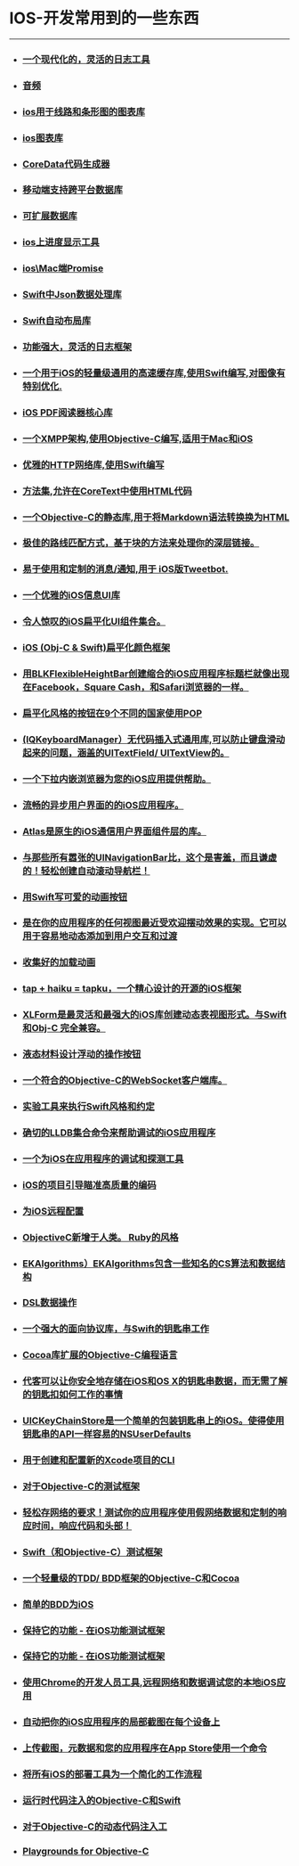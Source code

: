 # IOS-开发常用到的一些东西
___________________________________________
* ### [一个现代化的，灵活的日志工具](https://github.com/fpillet/NSLogger)
* ### [音频](https://github.com/syedhali/EZAudio)
* ### [ios用于线路和条形图的图表库](https://github.com/Jawbone/JBChartView)
* ### [ios图表库](https://github.com/danielgindi/ios-charts)
* ### [CoreData代码生成器](https://github.com/rentzsch/mogenerator)
* ### [移动端支持跨平台数据库](https://github.com/realm/realm-cocoa)
* ### [可扩展数据库](https://github.com/yapstudios/YapDatabase)
* ### [ios上进度显示工具](https://github.com/Marxon13/M13ProgressSuite)
* ### [ios\Mac端Promise](https://github.com/mxcl/PromiseKit)
* ### [Swift中Json数据处理库](https://github.com/SwiftyJSON/SwiftyJSON)
* ### [Swift自动布局库](https://github.com/SnapKit/SnapKit)
* ### [功能强大，灵活的日志框架](https://github.com/CocoaLumberjack/CocoaLumberjack)
* ### [ 一个用于iOS的轻量级通用的高速缓存库,使用Swift编写,对图像有特别优化.](https://github.com/Haneke/HanekeSwift)
* ### [iOS PDF阅读器核心库](https://github.com/vfr/Reader)
* ### [一个XMPP架构,使用Objective-C编写,适用于Mac和iOS](https://github.com/robbiehanson/XMPPFramework)
* ### [优雅的HTTP网络库,使用Swift编写](https://github.com/Alamofire/Alamofire)
* ### [方法集,允许在CoreText中使用HTML代码](https://github.com/Cocoanetics/DTCoreText)
* ### [一个Objective-C的静态库,用于将Markdown语法转换换为HTML](https://github.com/mdiep/MMMarkdown)
* ### [极佳的路线匹配方式，基于块的方法来处理你的深层链接。](https://github.com/usebutton/DeepLinkKit)
* ### [易于使用和定制的消息/通知,用于 iOS版Tweetbot.](https://github.com/KrauseFx/TSMessages)
* ### [一个优雅的iOS信息UI库](https://github.com/jessesquires/JSQMessagesViewController)
* ### [令人惊叹的iOS扁平化UI组件集合。](https://github.com/Grouper/FlatUIKit)
* ### [iOS (Obj-C & Swift)扁平化颜色框架](https://github.com/ViccAlexander/Chameleon)
* ### [用BLKFlexibleHeightBar创建缩合的iOS应用程序标题栏就像出现在Facebook，Square Cash，和Safari浏览器的一样。](https://github.com/bryankeller/)
* ### [扁平化风格的按钮在9个不同的国家使用POP](https://github.com/victorBaro/VBFPopFlatButton)
* ### [(IQKeyboardManager）无代码插入式通用库,可以防止键盘滑动起来的问题，涵盖的UITextField/ UITextView的。](https://github.com/hackiftekhar/IQKeyboardManager)
* ### [一个下拉内嵌浏览器为您的iOS应用提供帮助。](https://github.com/TransitApp/SVWebViewController)
* ### [流畅的异步用户界面的的iOS应用程序。](https://github.com/facebook/AsyncDisplayKit/)
* ### [Atlas是原生的iOS通信用户界面组件层的库。](https://github.com/layerhq/Atlas-iOS)
* ### [与那些所有嚣张的UINavigationBar比，这个是害羞，而且谦虚的！轻松创建自动滚动导航栏！](https://github.com/telly/TLYShyNavBar)
* ### [用Swift写可爱的动画按钮](https://github.com/okmr-d/DOFavoriteButton)
* ### [是在你的应用程序的任何视图最近受欢迎摆动效果的实现。它可以用于容易地动态添加到用户交互和过渡](https://github.com/ninjaprox/NVActivityIndicatorView)
* ### [收集好的加载动画](https://github.com/ninjaprox/NVActivityIndicatorView)
* ### [tap + haiku = tapku，一个精心设计的开源的iOS框架](https://github.com/devinross/tapkulibrary)
* ### [XLForm是最灵活和最强大的iOS库创建动态表视图形式。与Swift和Obj-C 完全兼容。](https://github.com/xmartlabs/XLForm)
* ### [液态材料设计浮动的操作按钮](https://github.com/yoavlt/LiquidFloatingActionButton)
* ### [一个符合的Objective-C的WebSocket客户端库。](https://github.com/square/SocketRocket)
* ### [实验工具来执行Swift风格和约定](https://github.com/realm/SwiftLint)
* ### [确切的LLDB集合命令来帮助调试的iOS应用程序](https://github.com/facebook/chisel)
* ### [一个为iOS在应用程序的调试和探测工具](https://github.com/Flipboard/FLEX)
* ### [iOS的项目引导瞄准高质量的编码](https://github.com/krzysztofzablocki/KZBootstrap)
* ### [为iOS远程配置](https://github.com/mattt/GroundControl)
* ### [ObjectiveC新增于人类。 Ruby的风格](https://github.com/supermarin/ObjectiveSugar)
* ### [EKAlgorithms）EKAlgorithms包含一些知名的CS算法和数据结构](https://github.com/EvgenyKarkan/EKAlgorithms)
* ### [DSL数据操作](https://github.com/robb/Underscore.m)
* ### [一个强大的面向协议库，与Swift的钥匙串工作](https://github.com/matthewpalmer/Locksmith)
* ### [Cocoa库扩展的Objective-C编程语言](https://github.com/jspahrsummers/libextobjc)
* ### [代客可以让你安全地存储在iOS和OS X的钥匙串数据，而无需了解的钥匙扣如何工作的事情](https://github.com/square/Valet)
* ### [UICKeyChainStore是一个简单的包装钥匙串上的iOS。使得使用钥匙串的API一样容易的NSUserDefaults](https://github.com/kishikawakatsumi/UICKeyChainStore)
* ### [用于创建和配置新的Xcode项目的CLI](https://github.com/thoughtbot/liftoff)
* ### [对于Objective-C的测试框架](https://github.com/gh-unit/gh-unit)
* ### [轻松存网络的要求！测试你的应用程序使用假网络数据和定制的响应时间，响应代码和头部！](https://github.com/AliSoftware/OHHTTPStubs)
* ### [Swift（和Objective-C）测试框架](https://github.com/Quick/Quick)
* ### [一个轻量级的TDD/ BDD框架的Objective-C和Cocoa](https://github.com/specta/specta)
* ### [简单的BDD为iOS](https://github.com/kiwi-bdd/Kiwi)
* ### [保持它的功能 - 在iOS功能测试框架](https://github.com/kif-framework/KIF)
* ### [保持它的功能 - 在iOS功能测试框架](https://github.com/facebook/ios-snapshot-test-case)
* ### [使用Chrome的开发人员工具,远程网络和数据调试您的本地iOS应用](https://github.com/square/PonyDebugger)
* ### [自动把你的iOS应用程序的局部截图在每个设备上](https://github.com/krausefx/snapshot)
* ### [上传截图，元数据和您的应用程序在App Store使用一个命令](https://github.com/krausefx/deliver)
* ### [将所有iOS的部署工具为一个简化的工作流程](https://github.com/KrauseFx/fastlane)
* ### [运行时代码注入的Objective-C和Swift](https://github.com/johnno1962/injectionforxcode)
* ### [对于Objective-C的动态代码注入工](https://github.com/DyCI/dyci-main)
* ### [Playgrounds for Objective-C](https://github.com/krzysztofzablocki/KZPlayground)
